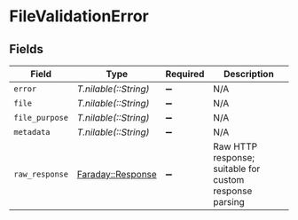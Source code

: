 # FileValidationError


## Fields

| Field                                                                       | Type                                                                        | Required                                                                    | Description                                                                 |
| --------------------------------------------------------------------------- | --------------------------------------------------------------------------- | --------------------------------------------------------------------------- | --------------------------------------------------------------------------- |
| `error`                                                                     | *T.nilable(::String)*                                                       | :heavy_minus_sign:                                                          | N/A                                                                         |
| `file`                                                                      | *T.nilable(::String)*                                                       | :heavy_minus_sign:                                                          | N/A                                                                         |
| `file_purpose`                                                              | *T.nilable(::String)*                                                       | :heavy_minus_sign:                                                          | N/A                                                                         |
| `metadata`                                                                  | *T.nilable(::String)*                                                       | :heavy_minus_sign:                                                          | N/A                                                                         |
| `raw_response`                                                              | [Faraday::Response](https://www.rubydoc.info/gems/faraday/Faraday/Response) | :heavy_minus_sign:                                                          | Raw HTTP response; suitable for custom response parsing                     |